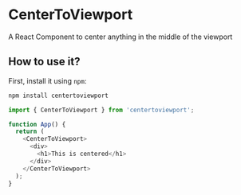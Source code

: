 # CenterToViewport

A React Component to center anything in the middle of the viewport

## How to use it?

First, install it using `npm`:

```sh
npm install centertoviewport
```

```js
import { CenterToViewport } from 'centertoviewport';

function App() {
  return (
    <CenterToViewport>
      <div>
        <h1>This is centered</h1>
      </div>
    </CenterToViewport>
  );
}
```
